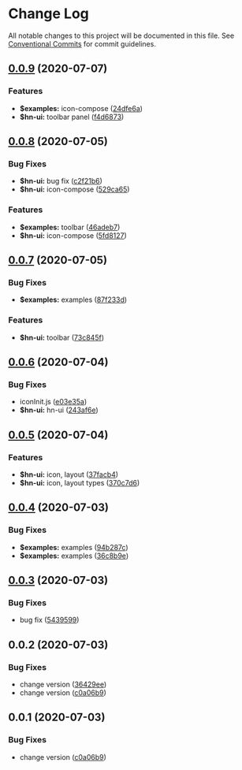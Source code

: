 # Change Log

All notable changes to this project will be documented in this file.
See [Conventional Commits](https://conventionalcommits.org) for commit guidelines.

## [0.0.9](https://github.com/hn-ui/hn-ui/compare/@hn-ui/hn-ui@0.0.8...@hn-ui/hn-ui@0.0.9) (2020-07-07)


### Features

* **$examples:** icon-compose ([24dfe6a](https://github.com/hn-ui/hn-ui/commit/24dfe6a4948fb821ad8c10dd65fc94debd21033f))
* **$hn-ui:** toolbar panel ([f4d6873](https://github.com/hn-ui/hn-ui/commit/f4d6873fa1260d7867c93bd6f389b1eeb84cb2bc))






## [0.0.8](https://github.com/hn-ui/hn-ui/compare/@hn-ui/hn-ui@0.0.7...@hn-ui/hn-ui@0.0.8) (2020-07-05)


### Bug Fixes

* **$hn-ui:** bug fix ([c2f21b6](https://github.com/hn-ui/hn-ui/commit/c2f21b6627f26469a388b7334cd7ae7069586d05))
* **$hn-ui:** icon-compose ([529ca65](https://github.com/hn-ui/hn-ui/commit/529ca65e4026551162f122ebf3a314c468639fb9))


### Features

* **$examples:** toolbar ([46adeb7](https://github.com/hn-ui/hn-ui/commit/46adeb7d179a58fa6ae001d999999ee12f0ab92a))
* **$hn-ui:** icon-compose ([5fd8127](https://github.com/hn-ui/hn-ui/commit/5fd8127edaf946f355391e2c817a0b4b1e9a13e6))





## [0.0.7](https://github.com/hn-ui/hn-ui/compare/@hn-ui/hn-ui@0.0.6...@hn-ui/hn-ui@0.0.7) (2020-07-05)


### Bug Fixes

* **$examples:** examples ([87f233d](https://github.com/hn-ui/hn-ui/commit/87f233dc8b17ab62dae020b98698d37159aec21d))


### Features

* **$hn-ui:** toolbar ([73c845f](https://github.com/hn-ui/hn-ui/commit/73c845fb354f73fbdc128625d55fb09c7ca50c8e))





## [0.0.6](https://github.com/hn-ui/hn-ui/compare/@hn-ui/hn-ui@0.0.5...@hn-ui/hn-ui@0.0.6) (2020-07-04)


### Bug Fixes

* iconInit.js ([e03e35a](https://github.com/hn-ui/hn-ui/commit/e03e35a91a440d56b15d421d6ff6f91666235a2d))
* **$hn-ui:** hn-ui ([243af6e](https://github.com/hn-ui/hn-ui/commit/243af6e5b60acd47394e5c54c59e18a0ec90807c))





## [0.0.5](https://github.com/hn-ui/hn-ui/compare/@hn-ui/hn-ui@0.0.4...@hn-ui/hn-ui@0.0.5) (2020-07-04)


### Features

* **$hn-ui:** icon, layout ([37facb4](https://github.com/hn-ui/hn-ui/commit/37facb4cbc6dea1a1190f2973b932abbf3a041c4))
* **$hn-ui:** icon, layout types ([370c7d6](https://github.com/hn-ui/hn-ui/commit/370c7d67cf77527aac67f254b143097017a199b1))





## [0.0.4](https://github.com/hn-ui/hn-ui/compare/@hn-ui/hn-ui@0.0.3...@hn-ui/hn-ui@0.0.4) (2020-07-03)


### Bug Fixes

* **$examples:** examples ([94b287c](https://github.com/hn-ui/hn-ui/commit/94b287c066d805dd597b58b6e2ee860d2708869e))
* **$examples:** examples ([36c8b9e](https://github.com/hn-ui/hn-ui/commit/36c8b9e7da85274c9f3fb674c0bfec845013c04b))





## [0.0.3](https://github.com/hn-ui/hn-ui/compare/@hn-ui/hn-ui@0.0.2...@hn-ui/hn-ui@0.0.3) (2020-07-03)


### Bug Fixes

* bug fix ([5439599](https://github.com/hn-ui/hn-ui/commit/5439599c97e172c4d09b9ddad20ad1327e468df4))





## 0.0.2 (2020-07-03)


### Bug Fixes

* change version ([36429ee](https://github.com/hn-ui/hn-ui/commit/36429eef4174cfa6b9371b1ca47402ab4ecabacf))
* change version ([c0a06b9](https://github.com/hn-ui/hn-ui/commit/c0a06b978aab7d070c2a36c1a237df8b4519abb9))






## 0.0.1 (2020-07-03)


### Bug Fixes

* change version ([c0a06b9](https://github.com/hn-ui/hn-ui/commit/c0a06b978aab7d070c2a36c1a237df8b4519abb9))
